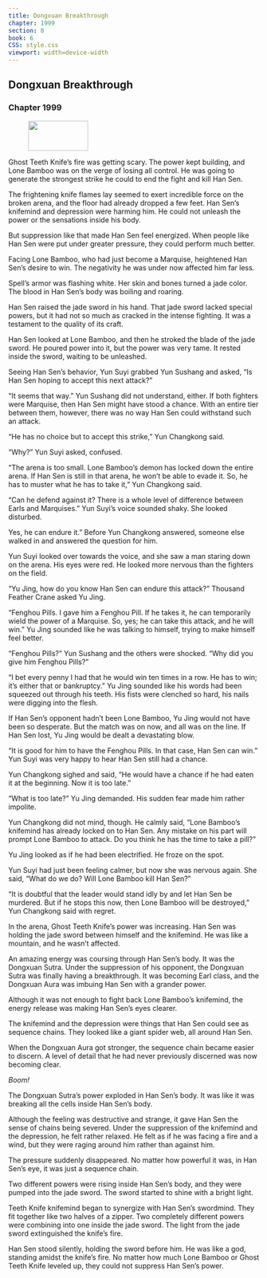 ```yaml
---
title: Dongxuan Breakthrough
chapter: 1999
section: 8
book: 6
CSS: style.css
viewport: width=device-width
---
```


## Dongxuan Breakthrough

### Chapter 1999

<figure>
	<img src="../Images/gem.gif" alt="" id="gem" width="120" height="60" />
</figure>

Ghost Teeth Knife’s fire was getting scary. The power kept building, and Lone Bamboo was on the verge of losing all control. He was going to generate the strongest strike he could to end the fight and kill Han Sen.

The frightening knife flames lay seemed to exert incredible force on the broken arena, and the floor had already dropped a few feet. Han Sen’s knifemind and depression were harming him. He could not unleash the power or the sensations inside his body.

But suppression like that made Han Sen feel energized. When people like Han Sen were put under greater pressure, they could perform much better.

Facing Lone Bamboo, who had just become a Marquise, heightened Han Sen’s desire to win. The negativity he was under now affected him far less.

Spell’s armor was flashing white. Her skin and bones turned a jade color. The blood in Han Sen’s body was boiling and roaring.

Han Sen raised the jade sword in his hand. That jade sword lacked special powers, but it had not so much as cracked in the intense fighting. It was a testament to the quality of its craft.

Han Sen looked at Lone Bamboo, and then he stroked the blade of the jade sword. He poured power into it, but the power was very tame. It rested inside the sword, waiting to be unleashed.

Seeing Han Sen’s behavior, Yun Suyi grabbed Yun Sushang and asked, “Is Han Sen hoping to accept this next attack?”

“It seems that way.” Yun Sushang did not understand, either. If both fighters were Marquise, then Han Sen might have stood a chance. With an entire tier between them, however, there was no way Han Sen could withstand such an attack.

“He has no choice but to accept this strike,” Yun Changkong said.

“Why?” Yun Suyi asked, confused.

“The arena is too small. Lone Bamboo’s demon has locked down the entire arena. If Han Sen is still in that arena, he won’t be able to evade it. So, he has to muster what he has to take it,” Yun Changkong said.

“Can he defend against it? There is a whole level of difference between Earls and Marquises.” Yun Suyi’s voice sounded shaky. She looked disturbed.

Yes, he can endure it.” Before Yun Changkong answered, someone else walked in and answered the question for him.

Yun Suyi looked over towards the voice, and she saw a man staring down on the arena. His eyes were red. He looked more nervous than the fighters on the field.

“Yu Jing, how do you know Han Sen can endure this attack?” Thousand Feather Crane asked Yu Jing.

“Fenghou Pills. I gave him a Fenghou Pill. If he takes it, he can temporarily wield the power of a Marquise. So, yes; he can take this attack, and he will win.” Yu Jing sounded like he was talking to himself, trying to make himself feel better.

“Fenghou Pills?” Yun Sushang and the others were shocked. “Why did you give him Fenghou Pills?”

“I bet every penny I had that he would win ten times in a row. He has to win; it’s either that or bankruptcy.” Yu Jing sounded like his words had been squeezed out through his teeth. His fists were clenched so hard, his nails were digging into the flesh.

If Han Sen’s opponent hadn’t been Lone Bamboo, Yu Jing would not have been so desperate. But the match was on now, and all was on the line. If Han Sen lost, Yu Jing would be dealt a devastating blow.

“It is good for him to have the Fenghou Pills. In that case, Han Sen can win.” Yun Suyi was very happy to hear Han Sen still had a chance.

Yun Changkong sighed and said, “He would have a chance if he had eaten it at the beginning. Now it is too late.”

“What is too late?” Yu Jing demanded. His sudden fear made him rather impolite.

Yun Changkong did not mind, though. He calmly said, “Lone Bamboo’s knifemind has already locked on to Han Sen. Any mistake on his part will prompt Lone Bamboo to attack. Do you think he has the time to take a pill?”

Yu Jing looked as if he had been electrified. He froze on the spot.

Yun Suyi had just been feeling calmer, but now she was nervous again. She said, “What do we do? Will Lone Bamboo kill Han Sen?”

“It is doubtful that the leader would stand idly by and let Han Sen be murdered. But if he stops this now, then Lone Bamboo will be destroyed,” Yun Changkong said with regret.

In the arena, Ghost Teeth Knife’s power was increasing. Han Sen was holding the jade sword between himself and the knifemind. He was like a mountain, and he wasn’t affected.

An amazing energy was coursing through Han Sen’s body. It was the Dongxuan Sutra. Under the suppression of his opponent, the Dongxuan Sutra was finally having a breakthrough. It was becoming Earl class, and the Dongxuan Aura was imbuing Han Sen with a grander power.

Although it was not enough to fight back Lone Bamboo’s knifemind, the energy release was making Han Sen’s eyes clearer.

The knifemind and the depression were things that Han Sen could see as sequence chains. They looked like a giant spider web, all around Han Sen.

When the Dongxuan Aura got stronger, the sequence chain became easier to discern. A level of detail that he had never previously discerned was now becoming clear.

*Boom!*

The Dongxuan Sutra’s power exploded in Han Sen’s body. It was like it was breaking all the cells inside Han Sen’s body.

Although the feeling was destructive and strange, it gave Han Sen the sense of chains being severed. Under the suppression of the knifemind and the depression, he felt rather relaxed. He felt as if he was facing a fire and a wind, but they were raging around him rather than against him.

The pressure suddenly disappeared. No matter how powerful it was, in Han Sen’s eye, it was just a sequence chain.

Two different powers were rising inside Han Sen’s body, and they were pumped into the jade sword. The sword started to shine with a bright light.

Teeth Knife knifemind began to synergize with Han Sen’s swordmind. They fit together like two halves of a zipper. Two completely different powers were combining into one inside the jade sword. The light from the jade sword extinguished the knife’s fire.

Han Sen stood silently, holding the sword before him. He was like a god, standing amidst the knife’s fire. No matter how much Lone Bamboo or Ghost Teeth Knife leveled up, they could not suppress Han Sen’s power.